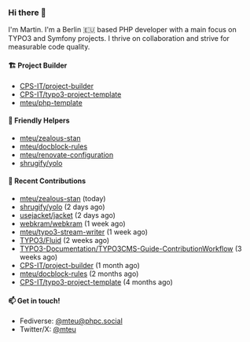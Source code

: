 ### Hi there 👋

I'm Martin. I'm a Berlin 🇪🇺 based PHP developer with a main focus on TYPO3 and Symfony projects. I thrive on
collaboration and strive for measurable code quality.

#### 🏗️ Project Builder

- [CPS-IT/project-builder](https://github.com/CPS-IT/project-builder)
- [CPS-IT/typo3-project-template](https://github.com/CPS-IT/typo3-project-template)
- [mteu/php-template](https://github.com/mteu/php-template)

#### 🚜 Friendly Helpers

- [mteu/zealous-stan](https://github.com/mteu/zealous-stan)
- [mteu/docblock-rules](https://github.com/mteu/docblock-rules)
- [mteu/renovate-configuration](https://github.com/mteu/renovate-configuration)
- [shrugify/yolo](https://github.com/shrugify/yolo)

#### 👷 Recent Contributions


- [mteu/zealous-stan](https://github.com/mteu/zealous-stan) (today)
- [shrugify/yolo](https://github.com/shrugify/yolo) (2 days ago)
- [usejacket/jacket](https://github.com/usejacket/jacket) (2 days ago)
- [webkram/webkram](https://github.com/webkram/webkram) (1 week ago)
- [mteu/typo3-stream-writer](https://github.com/mteu/typo3-stream-writer) (1 week ago)
- [TYPO3/Fluid](https://github.com/TYPO3/Fluid) (2 weeks ago)
- [TYPO3-Documentation/TYPO3CMS-Guide-ContributionWorkflow](https://github.com/TYPO3-Documentation/TYPO3CMS-Guide-ContributionWorkflow) (3 weeks ago)
- [CPS-IT/project-builder](https://github.com/CPS-IT/project-builder) (1 month ago)
- [mteu/docblock-rules](https://github.com/mteu/docblock-rules) (2 months ago)
- [CPS-IT/typo3-project-template](https://github.com/CPS-IT/typo3-project-template) (4 months ago)

#### 📫 Get in touch!

- Fediverse: [@mteu@phpc.social](https://phpc.social/@mteu)
- Twitter/X: [@mteu](https://x.com/mteu)
